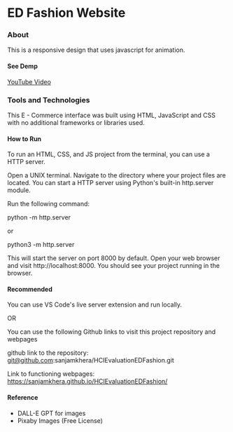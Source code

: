 ED Fashion Website
=====================


### About

This is a responsive design that uses javascript for animation.

#### See Demp

[YouTube Video](https://youtu.be/RqN0GUtnFe4)

### Tools and Technologies

This E - Commerce interface was built using HTML, JavaScript and CSS with no additional frameworks or libraries used. 

#### How to Run

To run an HTML, CSS, and JS project from the terminal, you can use a HTTP server.

Open a UNIX terminal.
Navigate to the directory where your project files are located.
You can start a HTTP server using Python's built-in http.server module. 

Run the following command:

python -m http.server

or 

python3 -m http.server

This will start the server on port 8000 by default.
Open your web browser and visit http://localhost:8000. 
You should see your project running in the browser.

#### Recommended

You can use VS Code's live server extension and run locally.

OR

You can use the following Github links to visit this project repository and webpages

github link to the repository: git@github.com:sanjamkhera/HCIEvaluationEDFashion.git 

Link to functioning webpages: https://sanjamkhera.github.io/HCIEvaluationEDFashion/

#### Reference

- DALL-E GPT for images
- Pixaby Images (Free License)
